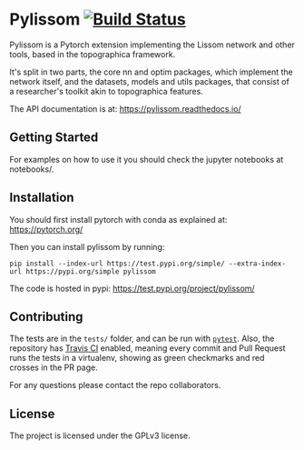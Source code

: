 
Pylissom [![Build Status](https://travis-ci.com/hernanbari/pylissom.svg?branch=master)](https://travis-ci.com/hernanbari/pylissom)
========

Pylissom is a Pytorch extension implementing the Lissom network and other tools, based in the topographica framework.

It's split in two parts, the core nn and optim packages, which implement the network itself,
 and the datasets, models and utils packages, that consist of a researcher's toolkit akin to topographica features.


The API documentation is at: https://pylissom.readthedocs.io/

Getting Started
---------------

For examples on how to use it you should check the jupyter notebooks at notebooks/.

Installation
------------

You should first install pytorch with conda as explained at: https://pytorch.org/

Then you can install pylissom by running:

    pip install --index-url https://test.pypi.org/simple/ --extra-index-url https://pypi.org/simple pylissom    
    
The code is hosted in pypi: https://test.pypi.org/project/pylissom/

Contributing
------------

The tests are in the `tests/` folder, and can be run with [`pytest`](https://docs.pytest.org/en/latest/). Also, the repository has [Travis CI](https://docs.travis-ci.com/) enabled, meaning every commit and Pull Request runs the tests in a virtualenv, showing as green checkmarks and red crosses in the PR page.

For any questions please contact the repo collaborators.

License
-------

The project is licensed under the GPLv3 license.
